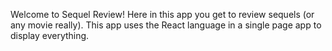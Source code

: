 Welcome to Sequel Review! Here in this app you get to review sequels (or any movie really). This app uses the React language in a single page app to display everything. 
